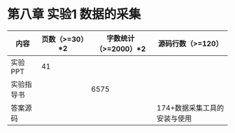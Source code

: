 # 第八章 实验1 数据的采集

| 内容       | 页数（>=30）*2 | 字数统计（>=2000）*2 | 源码行数（>=120）            |
| ---------- | -------------- | -------------------- | ---------------------------- |
| 实验PPT    | 41             |                      |                              |
| 实验指导书 |                | 6575                 |                              |
| 答案源码   |                |                      | 174+数据采集工具的安装与使用 |

